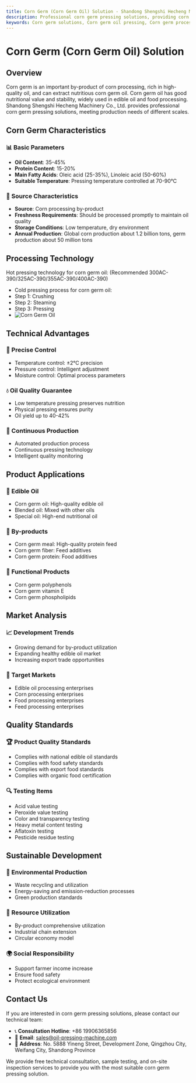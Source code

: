 ```yaml
---
title: Corn Germ (Corn Germ Oil) Solution - Shandong Shengshi Hecheng Machinery Co., Ltd.
description: Professional corn germ pressing solutions, providing corn germ oil processing equipment and technical services, oil content 35-45%, using hot pressing process to ensure oil yield, meeting production needs of different scales.
keywords: Corn germ solutions, Corn germ oil pressing, Corn germ processing equipment, Corn germ oil production line, Corn germ oil hot pressing process, Corn germ oil press, Corn germ oil extraction, Corn germ oilseed processing, Corn germ oil pressing equipment, Corn germ oil production equipment
---
```


# Corn Germ (Corn Germ Oil) Solution

## Overview

Corn germ is an important by-product of corn processing, rich in high-quality oil, and can extract nutritious corn germ oil. Corn germ oil has good nutritional value and stability, widely used in edible oil and food processing. Shandong Shengshi Hecheng Machinery Co., Ltd. provides professional corn germ pressing solutions, meeting production needs of different scales.

## Corn Germ Characteristics

### 📊 Basic Parameters
- **Oil Content**: 35-45%
- **Protein Content**: 15-20%
- **Main Fatty Acids**: Oleic acid (25-35%), Linoleic acid (50-60%)
- **Suitable Temperature**: Pressing temperature controlled at 70-90℃

### 🌱 Source Characteristics
- **Source**: Corn processing by-product
- **Freshness Requirements**: Should be processed promptly to maintain oil quality
- **Storage Conditions**: Low temperature, dry environment
- **Annual Production**: Global corn production about 1.2 billion tons, germ production about 50 million tons

## Processing Technology

Hot pressing technology for corn germ oil: (Recommended 300AC-390/325AC-390/355AC-390/400AC-390)
 + Cold pressing process for corn germ oil:
 + Step 1: Crushing
 + Step 2: Steaming
 + Step 3: Pressing
 + ![Corn Germ Oil](/images/玉米胚芽热榨工艺_Hot%20pressing%20process%20of%20corn%20germ_.png)

## Technical Advantages

### 🎯 Precise Control
- Temperature control: ±2℃ precision
- Pressure control: Intelligent adjustment
- Moisture control: Optimal process parameters

### 💧 Oil Quality Guarantee
- Low temperature pressing preserves nutrition
- Physical pressing ensures purity
- Oil yield up to 40-42%

### 🔄 Continuous Production
- Automated production process
- Continuous pressing technology
- Intelligent quality monitoring

## Product Applications

### 🍳 Edible Oil
- Corn germ oil: High-quality edible oil
- Blended oil: Mixed with other oils
- Special oil: High-end nutritional oil

### 🥛 By-products
- Corn germ meal: High-quality protein feed
- Corn germ fiber: Feed additives
- Corn germ protein: Food additives

### 💊 Functional Products
- Corn germ polyphenols
- Corn germ vitamin E
- Corn germ phospholipids

## Market Analysis

### 📈 Development Trends
- Growing demand for by-product utilization
- Expanding healthy edible oil market
- Increasing export trade opportunities

### 🎯 Target Markets
- Edible oil processing enterprises
- Corn processing enterprises
- Food processing enterprises
- Feed processing enterprises

## Quality Standards

### 🏆 Product Quality Standards
- Complies with national edible oil standards
- Complies with food safety standards
- Complies with export food standards
- Complies with organic food certification

### 🔍 Testing Items
- Acid value testing
- Peroxide value testing
- Color and transparency testing
- Heavy metal content testing
- Aflatoxin testing
- Pesticide residue testing

## Sustainable Development

### 🌱 Environmental Production
- Waste recycling and utilization
- Energy-saving and emission-reduction processes
- Green production standards

### 🔄 Resource Utilization
- By-product comprehensive utilization
- Industrial chain extension
- Circular economy model

### 🌍 Social Responsibility
- Support farmer income increase
- Ensure food safety
- Protect ecological environment

## Contact Us

If you are interested in corn germ pressing solutions, please contact our technical team:

- 📞 **Consultation Hotline**: +86 19906365856
- 📧 **Email**: sales@oil-pressing-machine.com
- 📍 **Address**: No. 5888 Yineng Street, Development Zone, Qingzhou City, Weifang City, Shandong Province

We provide free technical consultation, sample testing, and on-site inspection services to provide you with the most suitable corn germ pressing solution.
